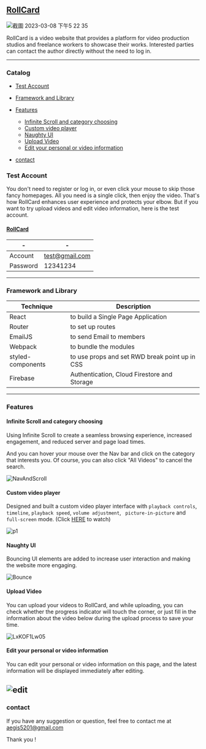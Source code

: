## [RollCard](https://rollcard.web.app/)


![截圖 2023-03-08 下午5 22 35](https://user-images.githubusercontent.com/105920543/223678950-63dbae4e-b4f4-4fb4-b147-070a9d8dab0f.png)


RollCard is a video website that provides a platform for video production studios and freelance workers to showcase their works. Interested parties can contact the author directly without the need to log in.

---


### Catalog
  * [Test Account](README.md#test-account)

  * [Framework and Library](README.md#framework-and-library)

  * [Features](README.md#features) 
      - [Infinite Scroll and category choosing](#infinite-scroll-and-category-choosing)
      - [Custom video player](#custom-video-player)
      - [Naughty UI](#naughty-ui)
      - [Upload Video](#upload-video)
      - [Edit your personal or video information](#edit-your-personal-or-video-information)

  * [contact](README.md#contact)


### Test Account

You don't need to register or log in, or even click your mouse to skip those fancy homepages. All you need is a single click, then enjoy the video. That's how RollCard enhances user experience and protects your elbow. But if you want to try upload videos and edit video information, here is the test account.


#### [RollCard](https://rollcard.web.app/)

| - | - |
| ------- | ------- |
| Account | test@gmail.com |
| Password | 12341234 |
---


### Framework and Library

| Technique | Description |
| --------- | ----------  |
| React | to build a Single Page Application |
| Router | to set up routes |
| EmailJS | to send Email to members |
| Webpack |to bundle the modules |
| styled-components | to use props and set RWD break point up in CSS |
| Firebase | Authentication, Cloud Firestore and Storage |
---


### Features

#### Infinite Scroll and category choosing

Using Infinite Scroll to create a seamless browsing experience, increased engagement, and reduced server and page load times.

And you can hover your mouse over the Nav bar and click on the category that interests you. Of course, you can also click "All Videos" to cancel the search.

![NavAndScroll](https://user-images.githubusercontent.com/105920543/223805138-c3032adc-493d-4809-b1d4-e2215121847e.gif)


#### Custom video player

Designed and built a custom video player interface with ```playback controls```, ```timeline```, ```playback speed```, ```volume adjustment```, 
``` picture-in-picture``` and ```full-screen``` mode. (Click [HERE](http://localhost:8080/watch/3554967b-c726-4afa-bdc0-43ed2c82de76) to watch)

![p1](https://user-images.githubusercontent.com/105920543/223779140-1fe2d862-3742-41f8-bb47-e7df30b60e10.png)

#### Naughty UI 

Bouncing UI elements are added to increase user interaction and making the website more engaging.

![Bounce](https://user-images.githubusercontent.com/105920543/223790742-9c888cdb-44d8-46ba-a648-ec6d7e37b4d0.gif)


#### Upload Video

You can upload your videos to RollCard, and while uploading, you can check whether the progress indicator will touch the corner, or just fill in the information about the video below during the upload process to save your time.

![LxKOF1Lw05](https://user-images.githubusercontent.com/105920543/223689486-01ab68fb-55e1-494e-8c1c-d11dd76d675c.gif)

#### Edit your personal or video information

You can edit your personal or video information on this page, and the latest information will be displayed immediately after editing.

![edit](https://user-images.githubusercontent.com/105920543/223794158-16b4da9f-696d-4131-bf7a-964d0a4fb895.gif)
---


### contact

If you have any suggestion or question, feel free to contact me at
[aegis5201@gmail.com](aegis5201@gmail.com)

Thank you !

